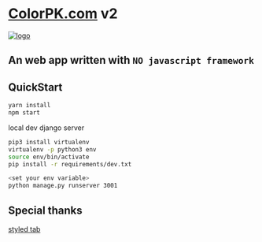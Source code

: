 # [ColorPK.com](https://www.colorpk.com) v2

[![logo](https://github.com/zj1926/vp2/blob/master/static/logo.png 'colorpk.com')](https://www.colorpk.com)

## An web app written with `NO javascript framework`

## QuickStart

```sh
yarn install
npm start
```

local dev django server
```sh
pip3 install virtualenv
virtualenv -p python3 env
source env/bin/activate
pip install -r requirements/dev.txt
```

```sh
<set your env variable>
python manage.py runserver 3001
```

## Special thanks

[styled tab](//https://codepen.io/JiveDig/pen/jbdJXR)
